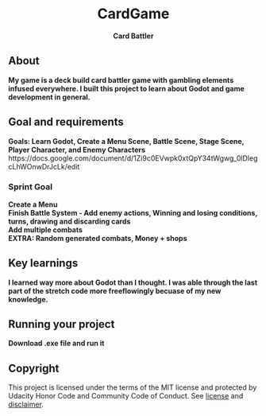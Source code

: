 <h1 align="center">CardGame</h1>
<p align="center"><strong>Card Battler</strong>
<br/>

<h2>About</h2>
<strong>My game is a deck build card battler game with gambling elements infused everywhere. I built this project to learn about Godot and game development in general.</strong><br/>


<h2>Goal and requirements</h2>
<strong>Goals: Learn Godot, Create a Menu Scene, Battle Scene, Stage Scene, Player Character, and Enemy Characters</strong><br/>
 https://docs.google.com/document/d/1Zi9c0EVwpk0xtQpY34tWgwg_0lDlegcLhWOnwDrJcLk/edit
 
 <h3>Sprint Goal</h3>
<strong>Create a Menu</strong><br/>
<strong>Finish Battle System - Add enemy actions, Winning and losing conditions, turns, drawing and discarding cards</strong><br/>
<strong>Add multiple combats</strong><br/>
<strong>EXTRA: Random generated combats, Money + shops</strong><br/>

<h2>Key learnings</h2>
<strong>I learned way more about Godot than I thought. I was able through the last part of the stretch code more freeflowingly becuase of my new knowledge.</strong><br/>


<h2>Running your project</h2>
<strong>Download .exe file and run it</strong><br/>



<h2>Copyright</h2>
This project is licensed under the terms of the MIT license and protected by Udacity Honor Code and Community Code of Conduct. See <a href="LICENSE.md">license</a> and <a href="LICENSE.DISCLAIMER.md">disclaimer</a>.